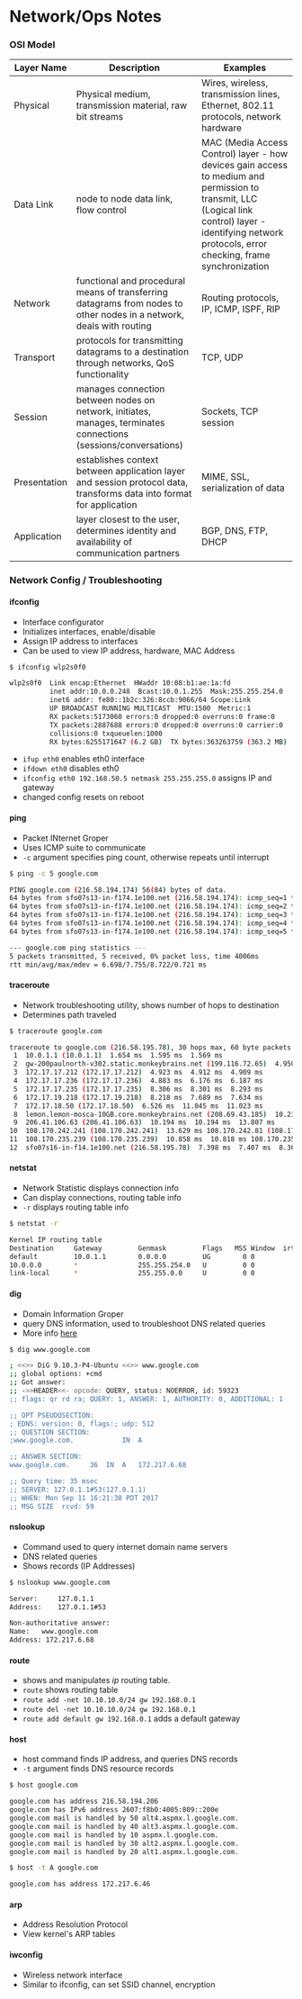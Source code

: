 # Network/Ops Notes

### OSI Model

Layer Name | Description | Examples
-|-|-
Physical | Physical medium, transmission material, raw bit streams | Wires, wireless, transmission lines, Ethernet, 802.11 protocols, network hardware
Data Link | node to node data link, flow control | MAC (Media Access Control) layer - how devices gain access to medium and permission to transmit, LLC (Logical link control) layer - identifying network protocols, error checking, frame synchronization
Network | functional and procedural means of transferring datagrams from nodes to other nodes in a network, deals with routing | Routing protocols, IP, ICMP, ISPF, RIP
Transport | protocols for transmitting datagrams to a destination through networks, QoS functionality | TCP, UDP
Session | manages connection between nodes on network, initiates, manages, terminates connections (sessions/conversations) | Sockets, TCP session
Presentation | establishes context between application layer and session protocol data, transforms data into format for application | MIME, SSL, serialization of data
Application | layer closest to the user, determines identity and availability of communication partners | BGP, DNS, FTP, DHCP

### Network Config / Troubleshooting

#### ifconfig
- Interface configurator
- Initializes interfaces, enable/disable
- Assign IP address to interfaces
- Can be used to view IP address, hardware, MAC Address

```bash
$ ifconfig wlp2s0f0

wlp2s0f0  Link encap:Ethernet  HWaddr 10:08:b1:ae:1a:fd  
          inet addr:10.0.0.248  Bcast:10.0.1.255  Mask:255.255.254.0
          inet6 addr: fe80::1b2c:326:8ccb:9066/64 Scope:Link
          UP BROADCAST RUNNING MULTICAST  MTU:1500  Metric:1
          RX packets:5173060 errors:0 dropped:0 overruns:0 frame:0
          TX packets:2887688 errors:0 dropped:0 overruns:0 carrier:0
          collisions:0 txqueuelen:1000
          RX bytes:6255171647 (6.2 GB)  TX bytes:363263759 (363.2 MB)
```

- `ifup eth0` enables eth0 interface
- `ifdown eth0` disables eth0
- `ifconfig eth0 192.168.50.5 netmask 255.255.255.0` assigns IP and gateway
- changed config resets on reboot

#### ping
- Packet INternet Groper
- Uses ICMP suite to communicate
- `-c` argument specifies ping count, otherwise repeats until interrupt

```bash
$ ping -c 5 google.com

PING google.com (216.58.194.174) 56(84) bytes of data.
64 bytes from sfo07s13-in-f174.1e100.net (216.58.194.174): icmp_seq=1 ttl=52 time=6.69 ms
64 bytes from sfo07s13-in-f174.1e100.net (216.58.194.174): icmp_seq=2 ttl=52 time=8.19 ms
64 bytes from sfo07s13-in-f174.1e100.net (216.58.194.174): icmp_seq=3 ttl=52 time=8.72 ms
64 bytes from sfo07s13-in-f174.1e100.net (216.58.194.174): icmp_seq=4 ttl=52 time=7.91 ms
64 bytes from sfo07s13-in-f174.1e100.net (216.58.194.174): icmp_seq=5 ttl=52 time=7.24 ms

--- google.com ping statistics ---
5 packets transmitted, 5 received, 0% packet loss, time 4006ms
rtt min/avg/max/mdev = 6.698/7.755/8.722/0.721 ms

```

#### traceroute
- Network troubleshooting utility, shows number of hops to destination
- Determines path traveled

```bash
$ traceroute google.com

traceroute to google.com (216.58.195.78), 30 hops max, 60 byte packets
 1  10.0.1.1 (10.0.1.1)  1.654 ms  1.595 ms  1.569 ms
 2  gw-200paulnorth-v302.static.monkeybrains.net (199.116.72.65)  4.950 ms  4.944 ms  4.932 ms
 3  172.17.17.212 (172.17.17.212)  4.923 ms  4.912 ms  4.909 ms
 4  172.17.17.236 (172.17.17.236)  4.883 ms  6.176 ms  6.187 ms
 5  172.17.17.235 (172.17.17.235)  8.306 ms  8.301 ms  8.293 ms
 6  172.17.19.218 (172.17.19.218)  8.218 ms  7.689 ms  7.634 ms
 7  172.17.18.50 (172.17.18.50)  6.526 ms  11.045 ms  11.023 ms
 8  lemon.lemon-mosca-10GB.core.monkeybrains.net (208.69.43.185)  10.235 ms  10.252 ms  10.246 ms
 9  206.41.106.63 (206.41.106.63)  10.194 ms  10.194 ms  13.807 ms
10  108.170.242.241 (108.170.242.241)  13.629 ms 108.170.242.81 (108.170.242.81)  13.627 ms  13.558 ms
11  108.170.235.239 (108.170.235.239)  10.858 ms  10.818 ms 108.170.235.237 (108.170.235.237)  6.713 ms
12  sfo07s16-in-f14.1e100.net (216.58.195.78)  7.398 ms  7.407 ms  8.360 ms
```

#### netstat
- Network Statistic displays connection info
- Can display connections, routing table info
- `-r` displays routing table info

```bash
$ netstat -r

Kernel IP routing table
Destination     Gateway         Genmask         Flags   MSS Window  irtt Iface
default         10.0.1.1        0.0.0.0         UG        0 0          0 wlp2s0f0
10.0.0.0        *               255.255.254.0   U         0 0          0 wlp2s0f0
link-local      *               255.255.0.0     U         0 0          0 wlp2s0f0
```

#### dig
- Domain Information Groper
- query DNS information, used to troubleshoot DNS related queries
- More info [here](https://www.tecmint.com/10-linux-dig-domain-information-groper-commands-to-query-dns/)

```bash
$ dig www.google.com

; <<>> DiG 9.10.3-P4-Ubuntu <<>> www.google.com
;; global options: +cmd
;; Got answer:
;; ->>HEADER<<- opcode: QUERY, status: NOERROR, id: 59323
;; flags: qr rd ra; QUERY: 1, ANSWER: 1, AUTHORITY: 0, ADDITIONAL: 1

;; OPT PSEUDOSECTION:
; EDNS: version: 0, flags:; udp: 512
;; QUESTION SECTION:
;www.google.com.			IN	A

;; ANSWER SECTION:
www.google.com.		36	IN	A	172.217.6.68

;; Query time: 35 msec
;; SERVER: 127.0.1.1#53(127.0.1.1)
;; WHEN: Mon Sep 11 16:21:30 PDT 2017
;; MSG SIZE  rcvd: 59
```

#### nslookup
- Command used to query internet domain name servers
- DNS related queries
- Shows records (IP Addresses)

```bash
$ nslookup www.google.com

Server:		127.0.1.1
Address:	127.0.1.1#53

Non-authoritative answer:
Name:	www.google.com
Address: 172.217.6.68

```

#### route
- shows and manipulates *ip* routing table.
- `route` shows routing table
- `route add -net 10.10.10.0/24 gw 192.168.0.1`
- `route del -net 10.10.10.0/24 gw 192.168.0.1`
- `route add default gw 192.168.0.1` adds a default gateway

#### host
- host command finds IP address, and queries DNS records
- `-t` argument finds DNS resource records

```bash
$ host google.com

google.com has address 216.58.194.206
google.com has IPv6 address 2607:f8b0:4005:809::200e
google.com mail is handled by 50 alt4.aspmx.l.google.com.
google.com mail is handled by 40 alt3.aspmx.l.google.com.
google.com mail is handled by 10 aspmx.l.google.com.
google.com mail is handled by 30 alt2.aspmx.l.google.com.
google.com mail is handled by 20 alt1.aspmx.l.google.com.

$ host -t A google.com

google.com has address 172.217.6.46
```

#### arp
- Address Resolution Protocol
- View kernel's ARP tables

#### iwconfig
- Wireless network interface
- Similar to ifconfig, can set SSID channel, encryption

